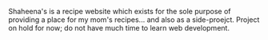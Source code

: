 Shaheena's is a recipe website which exists for the sole purpose of providing a place for my mom's recipes... and also as a side-proejct.
Project on hold for now; do not have much time to learn web development.
